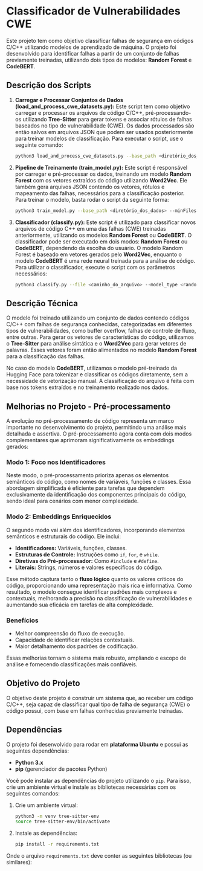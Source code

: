 # Classificador de Vulnerabilidades CWE

Este projeto tem como objetivo classificar falhas de segurança em códigos C/C++ utilizando modelos de aprendizado de máquina. O projeto foi desenvolvido para identificar falhas a partir de um conjunto de falhas previamente treinadas, utilizando dois tipos de modelos: **Random Forest** e **CodeBERT**.

## Descrição dos Scripts

1. **Carregar e Processar Conjuntos de Dados (load_and_process_cwe_datasets.py):** Este script tem como objetivo carregar e processar os arquivos de código C/C++, pré-processando-os utilizando **Tree-Sitter** para gerar tokens e associar rótulos de falhas baseados no tipo de vulnerabilidade (CWE). Os dados processados são então salvos em arquivos JSON que podem ser usados posteriormente para treinar modelos de classificação. Para executar o script, use o seguinte comando:

    ```bash
    python3 load_and_process_cwe_datasets.py --base_path <diretório_dos_dados> --minFiles <número_mínimo_de_arquivos> --maxFiles <número_máximo_de_arquivos>
    ```

2. **Pipeline de Treinamento (train_model.py):** Este script é responsável por carregar e pré-processar os dados, treinando um modelo **Random Forest** com os vetores extraídos do código utilizando **Word2Vec**. Ele também gera arquivos JSON contendo os vetores, rótulos e mapeamento das falhas, necessários para a classificação posterior. Para treinar o modelo, basta rodar o script da seguinte forma:

    ```bash
    python3 train_model.py --base_path <diretório_dos_dados> --minFiles <número_mínimo_de_arquivos> --maxFiles <número_máximo_de_arquivos>
    ```

3. **Classificador (classify.py):** Este script é utilizado para classificar novos arquivos de código C++ em uma das falhas (CWE) treinadas anteriormente, utilizando os modelos **Random Forest** ou **CodeBERT**. O classificador pode ser executado em dois modos: **Random Forest** ou **CodeBERT**, dependendo da escolha do usuário. O modelo Random Forest é baseado em vetores gerados pelo **Word2Vec**, enquanto o modelo **CodeBERT** é uma rede neural treinada para a análise de código. Para utilizar o classificador, execute o script com os parâmetros necessários:

    ```bash
    python3 classify.py --file <caminho_do_arquivo> --model_type <random_forest|codebert> --model <caminho_para_o_modelo> --label_map <caminho_para_o_label_map>
    ```

## Descrição Técnica

O modelo foi treinado utilizando um conjunto de dados contendo códigos C/C++ com falhas de segurança conhecidas, categorizadas em diferentes tipos de vulnerabilidades, como buffer overflow, falhas de controle de fluxo, entre outras. Para gerar os vetores de características do código, utilizamos o **Tree-Sitter** para análise sintática e o **Word2Vec** para gerar vetores de palavras. Esses vetores foram então alimentados no modelo **Random Forest** para a classificação das falhas.

No caso do modelo **CodeBERT**, utilizamos o modelo pré-treinado da Hugging Face para tokenizar e classificar os códigos diretamente, sem a necessidade de vetorização manual. A classificação do arquivo é feita com base nos tokens extraídos e no treinamento realizado nos dados.

## Melhorias no Projeto - Pré-processamento

A evolução no pré-processamento de código representa um marco importante no desenvolvimento do projeto, permitindo uma análise mais detalhada e assertiva. O pré-processamento agora conta com dois modos complementares que aprimoram significativamente os embeddings gerados:

### **Modo 1: Foco nos Identificadores**
Neste modo, o pré-processamento prioriza apenas os elementos semânticos do código, como nomes de variáveis, funções e classes. Essa abordagem simplificada é eficiente para tarefas que dependem exclusivamente da identificação dos componentes principais do código, sendo ideal para cenários com menor complexidade.

### **Modo 2: Embeddings Enriquecidos**
O segundo modo vai além dos identificadores, incorporando elementos semânticos e estruturais do código. Ele inclui:

- **Identificadores:** Variáveis, funções, classes.
- **Estruturas de Controle:** Instruções como `if`, `for`, e `while`.
- **Diretivas do Pré-processador:** Como `#include` e `#define`.
- **Literais:** Strings, números e valores específicos do código.

Esse método captura tanto o **fluxo lógico** quanto os valores críticos do código, proporcionando uma representação mais rica e informativa. Como resultado, o modelo consegue identificar padrões mais complexos e contextuais, melhorando a precisão na classificação de vulnerabilidades e aumentando sua eficácia em tarefas de alta complexidade.

### **Benefícios**
- Melhor compreensão do fluxo de execução.
- Capacidade de identificar relações contextuais.
- Maior detalhamento dos padrões de codificação.

Essas melhorias tornam o sistema mais robusto, ampliando o escopo de análise e fornecendo classificações mais confiáveis.

## Objetivo do Projeto

O objetivo deste projeto é construir um sistema que, ao receber um código C/C++, seja capaz de classificar qual tipo de falha de segurança (CWE) o código possui, com base em falhas conhecidas previamente treinadas.

## Dependências

O projeto foi desenvolvido para rodar em **plataforma Ubuntu** e possui as seguintes dependências:

- **Python 3.x**
- **pip** (gerenciador de pacotes Python)

Você pode instalar as dependências do projeto utilizando o `pip`. Para isso, crie um ambiente virtual e instale as bibliotecas necessárias com os seguintes comandos:

1. Crie um ambiente virtual:

    ```bash
    python3 -m venv tree-sitter-env
    source tree-sitter-env/bin/activate
    ```

2. Instale as dependências:

    ```bash
    pip install -r requirements.txt
    ```

Onde o arquivo `requirements.txt` deve conter as seguintes bibliotecas (ou similares):

